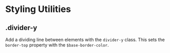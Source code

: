 # Styling Utilities

## .divider-y

Add a dividing line between elements with the `divider-y` class. This sets the `border-top` property with the `$base-border-color`.
